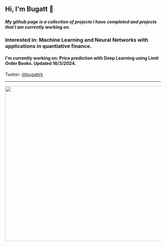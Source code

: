 
## Hi, I'm Bugatt 🌝

##### My github page is a collection of projects I have completed and projects that I am currently working on.
### Interested in: Machine Learning and Neural Networks with applications in quantiative finance.
#### I'm currently working on: Price prediction with Deep Learning using Limit Order Books. Updated 16/3/2024.

Twitter: [@bugattrk](https://twitter.com/bugattrk)

----
<img src="https://github.com/bugattmark/bugattmark/assets/76730347/5c1d5f6d-b962-4b61-b8af-4b91afb69127" width="889" height="500"/>
